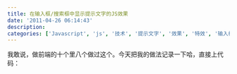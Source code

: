 ```yaml
---
title: 在输入框/搜索框中显示提示文字的JS效果
date: '2011-04-26 06:14:43'
description: 
categories: ['Javascript', 'js', '技术', '提示文字', '效果', '特效', '输入框']
---
```


我敢说，做前端的十个里八个做过这个。今天把我的做法记录一下哈，直接上代码：




